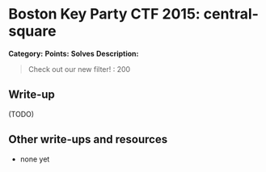 # Boston Key Party CTF 2015: central-square

**Category:** 
**Points:** 
**Solves** 
**Description:**

> Check out our new filter! : 200

## Write-up

(TODO)

## Other write-ups and resources

* none yet